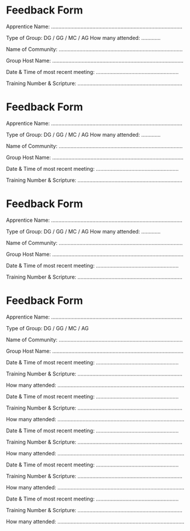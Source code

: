 # Feedback Form

Apprentice Name: ……………………………………………………………………………..

Type of Group: DG / GG / MC / AG How many attended: ………….

Name of Community: …………………………………………………………………………

Group Host Name: ……………………………………………………………………………..

Date & Time of most recent meeting: ………………………………………………..

Training Number & Scripture: ……………………………………………………………..

# 

# Feedback Form

Apprentice Name: ……………………………………………………………………………..

Type of Group: DG / GG / MC / AG How many attended: ………….

Name of Community: …………………………………………………………………………

Group Host Name: ……………………………………………………………………………..

Date & Time of most recent meeting: ………………………………………………..

Training Number & Scripture: ……………………………………………………………..

# 

# Feedback Form

Apprentice Name: ……………………………………………………………………………..

Type of Group: DG / GG / MC / AG How many attended: ………….

Name of Community: …………………………………………………………………………

Group Host Name: ……………………………………………………………………………..

Date & Time of most recent meeting: ………………………………………………..

Training Number & Scripture: ……………………………………………………………..

# Feedback Form

Apprentice Name: ……………………………………………………………………………..

Type of Group: DG / GG / MC / AG

Name of Community: …………………………………………………………………………

Group Host Name: ……………………………………………………………………………..

Date & Time of most recent meeting: ………………………………………………..

Training Number & Scripture: ……………………………………………………………..

How many attended: …………………………………………………………………………..

Date & Time of most recent meeting: ………………………………………………..

Training Number & Scripture: ……………………………………………………………..

How many attended: …………………………………………………………………………..

Date & Time of most recent meeting: ………………………………………………..

Training Number & Scripture: ……………………………………………………………..

How many attended: …………………………………………………………………………..

Date & Time of most recent meeting: ………………………………………………..

Training Number & Scripture: ……………………………………………………………..

How many attended: …………………………………………………………………………..

Date & Time of most recent meeting: ………………………………………………..

Training Number & Scripture: ……………………………………………………………..

How many attended: …………………………………………………………………………..
